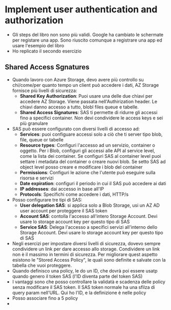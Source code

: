 # Implement user authentication and authorization

- Gli steps del libro non sono più validi. Google ha cambiato le schermate per registare una app. Sono riuscito comunque a registrare una app ed usare l'esempio del libro
- Ho replicato il secondo esercizio

## Shared Access Sgnatures

- Quando lavoro con Azure Storage, devo avere più controllo su chi/come/per quanto tempo un client può accedere i dati, AZ Storage fornisce più livelli di sicurezza:
  - **Shared Key Authorization**: Puoi usare una delle due chiavi per accedere AZ Storage. Viene passata nell'Authirization header. Le chiavi danno accesso a tutto, blobl files queue e tabelle.
  - **Shared Access Signatures**: SAS ti permette di ridurre gli accessi fino a specifici container. Non devi condividere le access keys e sei più granulare
- SAS può essere configurato con diversi livelli di accesso ad:
  - **Services**: puoi configuare accessi solo a ciò che ti server tipo blob, file, queue or tabelle
  - **Resource types**: Configuri l'accesso ad un servizio, container o oggetto. Per i Blob, configuri gli accessi alle API al service level, come la lista dei container. Se configuri SAS al container level puoi settare i metadata del container o creare nuovi blob. Se setto SAS ad object level posso creare e modificare i blob del container
  - **Permissions**: Configuri le azione che l'utente può eseguire sulla risorsa e servizi
  - **Date expiration**: configuri il periodo in cui il SAS può accedere ai dati
  - **IP addresses**: dai accesso in base all'IP
  - **Protocols**: Specifichi come accedere i dati, HTTP/s
- Posso configurare tre tipi di SAS:
  - **User delegation SAS**: si applica solo a Blob Storage, usi un AZ AD user account per proteggere il SAS token
  - **Account SAS**: contolla l'accesso all'intero Storage Account. Devi usare lo storage account key per questo tipo di SAS
  - **Service SAS**: Delega l'accesso a specifici servizi all'interno dello Storage Account. Devi usare lo storage account key per questo tipo di SAS
- Negli esercizi per impostare diversi livelli di sicurezza, dovevo sempre condividere un link per dare accesso allo storage. Condividere un link non è il massimo in termini di sicurezza. Per migliorare quest aspetto esistono le "Stored Access Policy", le quali sono definite e salvate con la tabella che vuoi proteggere.
- Quando definisco una policy, le do un ID, che dovrà poi essere usatp quando genero il token SAS (l'ID diventa parte del token SAS)
- I vantaggi sono che posso controllare la validatà e scadenza delle policy senza modificare il SAS token. Il SAS token normale ha una sfilza di query param nell'URL. Qui ho l'ID, e la definizione è nelle policy
- Posso associare fino a 5 policy
- 